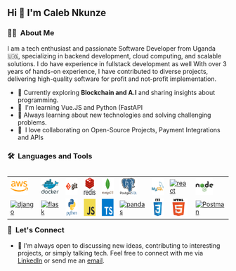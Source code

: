 Hi 👋 I'm Caleb Nkunze
---

### 👨‍💻 &nbsp;About Me

I am a tech enthusiast and passionate Software Developer from Uganda 🇺🇬, specializing in backend development, cloud computing, and scalable solutions. I do have experience in fullstack development as well With over 3 years of hands-on experience, I have contributed to diverse projects, delivering high-quality software for profit and not-profit implementation.

* 🌱 Currently exploring **Blockchain and A.I** and sharing insights about programming.
* 🧠  I'm learning Vue.JS and Python (FastAPI
* 🚀 Always learning about new technologies and solving challenging problems.
* 🤝  I love collaborating on Open-Source Projects, Payment Integrations and APIs

### 🛠 &nbsp;Languages and Tools
  <table align="left">
    <tr>
      <td>
        <a href="https://aws.amazon.com" target="_blank" rel="noreferrer">
          <img src="https://github.com/devicons/devicon/blob/master/icons/amazonwebservices/amazonwebservices-plain-wordmark.svg" title="AWS" alt="AWS" width="40" height="40"/>
        </a>
      </td>
      <td>
        <a href="https://www.docker.com/" target="_blank" rel="noreferrer">
          <img src="https://raw.githubusercontent.com/devicons/devicon/master/icons/docker/docker-original-wordmark.svg" alt="docker" width="40" height="40"/>
        </a>
      </td>
      <td>
        <a href="https://git-scm.com/" target="_blank" rel="noreferrer">
          <img src="https://github.com/devicons/devicon/blob/master/icons/git/git-original-wordmark.svg" title="Git" alt="Git" width="40" height="40"/>
        </a>
      </td>
      <td>
        <a href="https://redis.io" target="_blank" rel="noreferrer">
          <img src="https://raw.githubusercontent.com/devicons/devicon/master/icons/redis/redis-original-wordmark.svg" alt="redis" width="40" height="40"/>
        </a>
      </td>
      <td>
        <a href="https://www.mongodb.com/" target="_blank" rel="noreferrer">
          <img src="https://raw.githubusercontent.com/devicons/devicon/master/icons/mongodb/mongodb-original-wordmark.svg" alt="mongodb" width="40" height="40"/>
        </a>
      </td>
      <td>
        <a href="https://www.postgresql.org" target="_blank" rel="noreferrer">
          <img src="https://raw.githubusercontent.com/devicons/devicon/master/icons/postgresql/postgresql-original-wordmark.svg" alt="postgresql" width="40" height="40"/>
        </a>
      </td>
      <td>
        <a href="https://www.mysql.com/" target="_blank" rel="noreferrer">
          <img src="https://raw.githubusercontent.com/devicons/devicon/master/icons/mysql/mysql-original-wordmark.svg" alt="mysql" width="40" height="40"/>
        </a>
      </td>
      <td>
        <a href="https://vuejs.org/" target="_blank" rel="noreferrer">
          <img src="https://raw.githubusercontent.com/danielcranney/readme-generator/main/public/icons/skills/vuejs-colored.svg" alt="react" width="40" height="40"/>
        </a>
      </td>
      <td>
        <a href="https://nodejs.org" target="_blank" rel="noreferrer">
          <img src="https://raw.githubusercontent.com/devicons/devicon/master/icons/nodejs/nodejs-original-wordmark.svg" alt="nodejs" width="40" height="40"/>
        </a>
      </td>
    </tr>
    <tr>
      <td>
        <a href="https://www.djangoproject.com/" target="_blank" rel="noreferrer">
          <img src="https://cdn.worldvectorlogo.com/logos/django.svg" alt="django" width="40" height="40"/>
        </a>
      </td>
      <td>
        <a href="https://flask.palletsprojects.com/" target="_blank" rel="noreferrer">
          <img src="https://raw.githubusercontent.com/danielcranney/readme-generator/main/public/icons/skills/flask.svg" alt="flask" width="40" height="40"/>
        </a>
      </td>
      <td>
        <a href="https://www.python.org" target="_blank" rel="noreferrer">
          <img src="https://github.com/devicons/devicon/blob/master/icons/python/python-original-wordmark.svg" title="Python" alt="Python" width="40" height="40"/>
        </a>
      </td>
      <td>
        <a href="https://developer.mozilla.org/en-US/docs/Web/JavaScript" target="_blank" rel="noreferrer">
          <img src="https://raw.githubusercontent.com/devicons/devicon/master/icons/javascript/javascript-original.svg" alt="javascript" width="40" height="40"/>
        </a>
      </td>
      <td>
        <a href="https://www.typescriptlang.org/" target="_blank" rel="noreferrer">
          <img src="https://raw.githubusercontent.com/devicons/devicon/master/icons/typescript/typescript-original.svg" alt="typescript" width="40" height="40"/>
        </a>
      </td>
      <td>
        <a href="https://laravel.com/" target="_blank" rel="noreferrer">
          <img src="https://raw.githubusercontent.com/danielcranney/readme-generator/main/public/icons/skills/laravel-colored.svg" alt="pandas" width="40" height="40"/>
        </a>
      </td>
      <td>
        <a href="https://www.w3schools.com/css/" target="_blank" rel="noreferrer">
          <img src="https://raw.githubusercontent.com/devicons/devicon/master/icons/css3/css3-original-wordmark.svg" alt="css3" width="40" height="40"/>
        </a>
      </td>
      <td>
        <a href="https://www.w3.org/html/" target="_blank" rel="noreferrer">
          <img src="https://raw.githubusercontent.com/devicons/devicon/master/icons/html5/html5-original-wordmark.svg" alt="html5" width="40" height="40"/>
        </a>
      </td>
      <td>
        <a href="https://www.postman.com/" target="_blank" rel="noreferrer">
          <img src="https://www.vectorlogo.zone/logos/getpostman/getpostman-icon.svg" title="Postman" alt="Postman" width="40" height="40"/>
        </a>
      </td>
    </tr>
  </table>
<br/><br/><br/><br/><br/><br/>


### 🤝 &nbsp;Let's Connect

- 💬 I'm always open to discussing new ideas, contributing to interesting projects, or simply talking tech. Feel free to connect with me via [LinkedIn](https://www.linkedin.com/in/nkunzecaleb) or send me an [email](mailto:nkunzecaleb@gmail.com).
